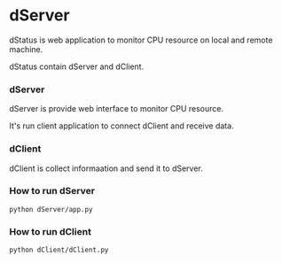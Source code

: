 
# dServer


dStatus is web application to monitor CPU resource on local and remote machine.

dStatus contain dServer and dClient.


### dServer

dServer is provide web interface to monitor CPU resource.

It's run client application to connect dClient and receive data. 


### dClient

dClient is collect informaation and send it to dServer.


### How to run dServer


```
python dServer/app.py
```


### How to run dClient


```
python dClient/dClient.py
```
